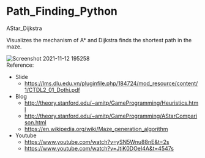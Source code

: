 # Path_Finding_Python
AStar_Dijkstra

Visualizes the mechanism of A* and Dijkstra finds the shortest path in the maze.

![Screenshot 2021-11-12 195258](https://user-images.githubusercontent.com/71645795/141470386-7f64842d-a30f-4e1c-8a4b-d7da6e0cbb01.png)
<br>
Reference:
* Slide
  * https://lms.dlu.edu.vn/pluginfile.php/184724/mod_resource/content/1/CTDL2_01_Dothi.pdf
* Blog
  * http://theory.stanford.edu/~amitp/GameProgramming/Heuristics.html
  * http://theory.stanford.edu/~amitp/GameProgramming/AStarComparison.html
  * https://en.wikipedia.org/wiki/Maze_generation_algorithm
* Youtube
  * https://www.youtube.com/watch?v=ySN5Wnu88nE&t=2s
  * https://www.youtube.com/watch?v=JtiK0DOeI4A&t=4547s
